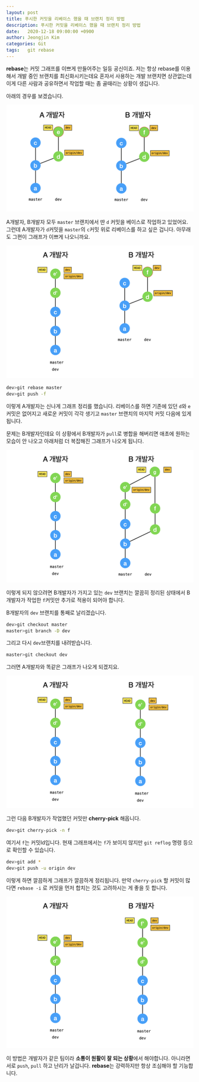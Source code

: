 ```yaml
---
layout: post
title: 푸시한 커밋을 리베이스 했을 때 브랜치 정리 방법
description: 푸시한 커밋을 리베이스 했을 때 브랜치 정리 방법
date:   2020-12-18 09:00:00 +0900
author: Jeongjin Kim
categories: Git
tags:	git rebase
---
```


**rebase**는 커밋 그래프를 이쁘게 만들어주는 일등 공신이죠. 저는 항상 rebase를 이용해서 개발 중인 브랜치를 최신화시키는데요
혼자서 사용하는 개발 브랜치면 상관없는데 이게 다른 사람과 공유하면서 작업할 때는 좀 골때리는 상황이 생깁니다.

아래의 경우를 보겠습니다.

![](/assets/2020-12-18-git-pushed-commit-rebase/2020-12-18-git-pushed-commit-rebase_103709.png)

A개발자, B개발자 모두 `master` 브랜치에서 딴 `d` 커밋을 베이스로 작업하고 있었어요. 그런데 A개발자가 `d`커밋을 `master`의 `c`커밋 위로
리베이스를 하고 싶은 겁니다. 아무래도 그편이 그래프가 이쁘게 나오니까요.

![](/assets/2020-12-18-git-pushed-commit-rebase/2020-12-18-git-pushed-commit-rebase_104134.png)

```bash
dev>git rebase master
dev>git push -f
```

이렇게 A개발자는 신나게 그래프 정리를 했습니다. 리베이스를 하면 기존에 있던 `d`와 `e`커밋은 없어지고 새로운 커밋이 각각 생기고 `master` 브랜치의 마지막 커밋 다음에 있게 됩니다.

문제는 B개발자인데요 이 상황에서 B개발자가 `pull`로 병합을 해버리면 애초에 원하는 모습이 안 나오고
아래처럼 더 복잡해진 그래프가 나오게 됩니다.

![](/assets/2020-12-18-git-pushed-commit-rebase/2020-12-18-git-pushed-commit-rebase_105849.png)

이렇게 되지 않으려면 B개발자가 가지고 있는 `dev` 브랜치는 깔끔히 정리된 상태에서 B개발자가 작업한 `f`커밋만 추가로 적용이 되어야 합니다.

B개발자의 `dev` 브랜치를 통째로 날리겠습니다.

```bash
dev>git checkout master
master>git branch -D dev
```

그리고 다시 `dev`브랜치를 내려받습니다.

```bash
master>git checkout dev
```
그러면 A개발자와 똑같은 그래프가 나오게 되겠지요.


![](/assets/2020-12-18-git-pushed-commit-rebase/2020-12-18-git-pushed-commit-rebase_111855.png)

그런 다음 B개발자가 작업했던 커밋만 **cherry-pick** 해옵니다.

```bash
dev>git cherry-pick -n f
```

여기서 `f`는 커밋Id입니다. 현재 그래프에서는 `f`가 보이지 않지만 `git reflog` 명령 등으로 확인할 수 있습니다.

```bash
dev>git add *
dev>git push -u origin dev
```

이렇게 하면 깔끔하게 그래프가 깔끔하게 정리됩니다. 만약 `cherry-pick` 할 커밋이 많다면 `rebase -i` 로 커밋을 먼저 합치는 것도 고려하시는 게 좋을 듯 합니다.

![](/assets/2020-12-18-git-pushed-commit-rebase/2020-12-18-git-pushed-commit-rebase_112127.png)


이 방법은 개발자가 같은 팀이라 **소통이 원활이 잘 되는 상황**에서 해야합니다. 아니라면 서로 `push`, `pull` 하고 난리가 날겁니다. **rebase**는 강력하지만 
항상 조심해야 할 기능합니다.



<script async src="https://pagead2.googlesyndication.com/pagead/js/adsbygoogle.js"></script>
<!-- 컨텐츠내 -->
<ins class="adsbygoogle"
     style="display:block"
     data-ad-client="ca-pub-3234744071843247"
     data-ad-slot="1671969273"
     data-ad-format="auto"
     data-full-width-responsive="true"></ins>
<script>
     (adsbygoogle = window.adsbygoogle || []).push({});
</script>